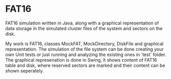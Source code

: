 # FAT16
FAT16 simulation written in Java, along with a graphical representation of data storage in the simulated cluster files of the system and sectors on the disk.

My work is FAT16, classes MockFAT, MockDirectory, DiskFile and graphical representation. 
The simulation of the file system can be done creating your own Unit tests or just running and analyzing the existing ones in 'test' folder.
The graphical represenation is done in Swing, it shows content of FAT16 table and disk, where reserved sectors are marked and their content can be shown seperately.

